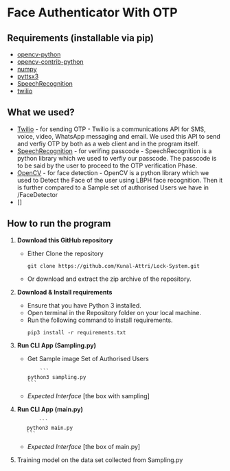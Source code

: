 # Face Authenticator With OTP
## Requirements (installable via pip)
- [opencv-python](https://pypi.org/project/opencv-python/)
- [opencv-contrib-python](https://pypi.org/project/opencv-contrib-python/)
- [numpy](https://pypi.org/project/numpy/)
- [pyttsx3](https://pypi.org/project/pyttsx3/)
- [SpeechRecognition](https://pypi.org/project/SpeechRecognition/)
- [twilio](https://pypi.org/project/twilio/)

## What we used?
- [Twilio](https://www.twilio.com/) - for sending OTP - Twilio is a communications API for SMS, voice, video, WhatsApp messaging and email. We used this API to send and verfiy OTP by both as a web client and in the program itself.
- [SpeechRecognition](https://pypi.org/project/SpeechRecognition/) - for verifing passcode - SpeechRecognition is a python library which we used to verfiy our passcode. The passcode is to be said by the user to proceed to the OTP verification Phase.
- [OpenCV](https://pypi.org/project/opencv-python/) - for face detection - OpenCV is a python library which we used to Detect the Face of the user using LBPH face recognition. Then it is further compared to a Sample set of authorised Users we have in /FaceDetector 
- []

## How to run the program
1. **Download this GitHub repository**
	- Either Clone the repository
		```
		git clone https://github.com/Kunal-Attri/Lock-System.git
		```
	- Or download and extract the zip archive of the repository.

2. **Download & Install requirements**
	- Ensure that you have Python 3 installed.
	- Open terminal in the Repository folder on your local machine.
	- Run the following command to install requirements.
		```
		pip3 install -r requirements.txt
 		```

3. **Run CLI App (Sampling.py)**

      - Get Sample image Set of Authorised Users
     
                ```
	        python3 sampling.py
 	        ```
		
      - *Expected Interface*
            [the box with sampling]

	     
4. **Run CLI App (main.py)**

              ```
	      python3 main.py
 	      ```
	      
      - *Expected Interface*
           [the box of main.py]
	   
5. Training model on the data set collected from Sampling.py
     
